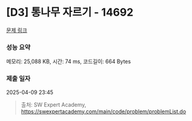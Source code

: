 # [D3] 통나무 자르기 - 14692 

[문제 링크](https://swexpertacademy.com/main/code/problem/problemDetail.do?contestProbId=AYJW0g-qlO8DFASv) 

### 성능 요약

메모리: 25,088 KB, 시간: 74 ms, 코드길이: 664 Bytes

### 제출 일자

2025-04-09 23:45



> 출처: SW Expert Academy, https://swexpertacademy.com/main/code/problem/problemList.do
